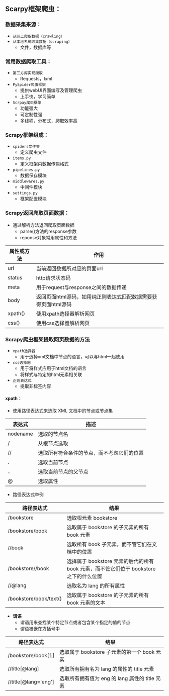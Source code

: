 ## Scarpy框架爬虫：

### 数据采集来源：

- `从网上爬取数据（crawling）`
- `从本地系统收集数据（scraping）`
  - 文件，数据库等

### 常用数据爬取工具：

- `第三方库实现爬取`
  - Requests，lxml
- `PySpider爬虫框架`
  - 提供webUI界面编写及管理爬虫
  - 上手快，学习简单
- `Scrpay爬虫框架`
  - 功能强大
  - 可定制性强
  - 多线程，分布式，爬取效率高

### Scrapy框架组成：

- `spiders文件夹`
  - 定义爬虫文件
- `items.py`
  - 定义框架内数据传输格式
- `pipelines.py`
  - 数据保存模块
- `middlewares.py`
  - 中间件模块
- `settings.py`
  - 框架配置模块



### Scrapy返回爬取页面数据：

- 通过解析方法返回爬取页面数据
  - parse()方法的response参数
  - reponse对象常用属性和方法

| **属性或方法** | **作用**                                                     |
| -------------- | ------------------------------------------------------------ |
| url            | 当前返回数据所对应的页面url                                  |
| status         | http请求状态码                                               |
| meta           | 用于request与response之间的数据传递                          |
| body           | 返回页面html源码，如用纯正则表达式匹配数据需要获得页面html源码 |
| xpath()        | 使用xpath选择器解析网页                                      |
| css()          | 使用css选择器解析网页                                        |

### Scrapy爬虫框架提取网页数据的方法

- `xpath选择器`
  - 用于选择xml文档中节点的语言，可以与html一起使用
- `css选择器`
  - 用于将样式应用于html文档的语言
  - 将样式与特定的html元素相关联
- `正则表达式`
  - 提取非标签内容

#### xpath：

- 使用路径表达式来选取 XML 文档中的节点或节点集

| **表达式** | **描述**                                   |
| ---------- | ------------------------------------------ |
| nodename   | 选取的节点名                               |
| /          | 从根节点选取                               |
| //         | 选取所有符合条件的节点，而不考虑它们的位置 |
| .          | 选取当前节点                               |
| ..         | 选取当前节点的父节点                       |
| @          | 选取属性                                   |

- 路径表达式举例

| **路径表达式**         | **结果**                                                     |
| ---------------------- | ------------------------------------------------------------ |
| /bookstore             | 选取根元素  bookstore                                        |
| /bookstore/book        | 选取属于  bookstore 的子元素的所有 book 元素                 |
| //book                 | 选取所有  book 子元素，而不管它们在文档中的位置              |
| /bookstore//book       | 选择属于  bookstore 元素的后代的所有 book 元素，而不管它们位于 bookstore 之下的什么位置 |
| //@lang                | 选取名为  lang 的所有属性                                    |
| /bookstore/book/text() | 选取属于  bookstore 的子元素的所有 book 元素的文本           |

- **谓语**
  - 谓语用来查找某个特定节点或者包含某个指定的值的节点
  - 谓语被嵌在方括号中



| **路径表达式**       | **结果**                                        |
| -------------------- | ----------------------------------------------- |
| /bookstore/book[1]   | 选取属于  bookstore 子元素的第一个 book 元素    |
| //title[@lang]       | 选取所有拥有名为  lang 的属性的 title 元素      |
| //title[@lang='eng'] | 选取所有拥有值为  eng 的 lang 属性的 title 元素 |
